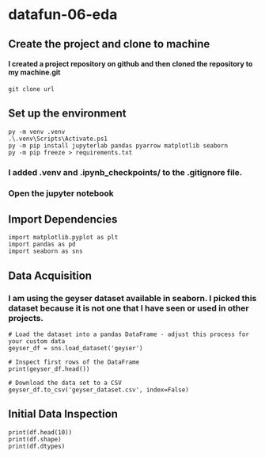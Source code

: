 # datafun-06-eda

## Create the project and clone to machine

#### I created a project repository on github and then cloned the repository to my machine.git 
```shell
git clone url
```

## Set up the environment
```shell
py -m venv .venv
.\.venv\Scripts\Activate.ps1
py -m pip install jupyterlab pandas pyarrow matplotlib seaborn
py -m pip freeze > requirements.txt
```

### I added .venv and .ipynb_checkpoints/ to the .gitignore file.
### Open the jupyter notebook

## Import Dependencies
```shell
import matplotlib.pyplot as plt
import pandas as pd
import seaborn as sns
```

## Data Acquisition
### I am using the geyser dataset available in seaborn. I picked this dataset because it is not one that I have seen or used in other projects.
```shell
# Load the dataset into a pandas DataFrame - adjust this process for your custom data
geyser_df = sns.load_dataset('geyser')

# Inspect first rows of the DataFrame
print(geyser_df.head())

# Download the data set to a CSV
geyser_df.to_csv('geyser_dataset.csv', index=False)
```

## Initial Data Inspection
```shell
print(df.head(10))
print(df.shape)
print(df.dtypes)
```
